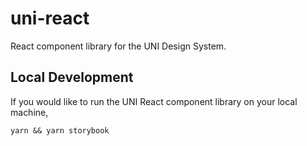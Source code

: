 # uni-react
React component library for the UNI Design System.


## Local Development
If you would like to run the UNI React component library on your local machine, 
```
yarn && yarn storybook
```
